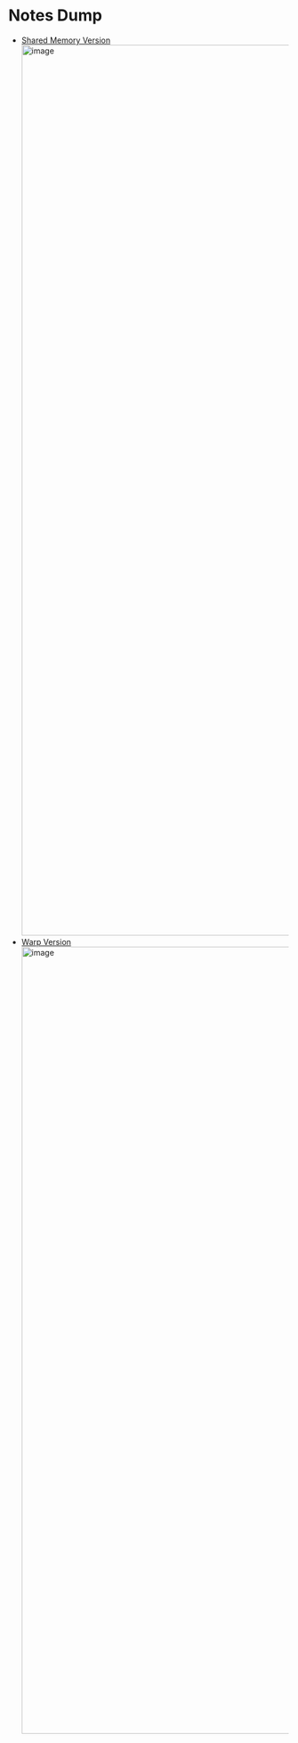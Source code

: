 # Notes Dump
* [Shared Memory Version](https://github.com/VachanVY/gpu-programming/blob/main/softmax_cuda/softmax_v2.cu)
  <img width="1316" height="1600" alt="image" src="https://github.com/user-attachments/assets/a757b90f-7e7b-42b6-be53-53b0d72c3489" />
* [Warp Version](https://github.com/VachanVY/gpu-programming/blob/main/softmax_cuda/softmax_v3.cu)
  <img width="1047" height="1414" alt="image" src="https://github.com/user-attachments/assets/c83e668a-b61c-491b-b233-be90a1b95a13" />
